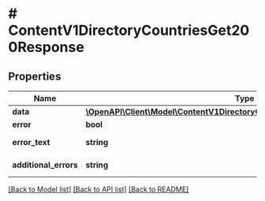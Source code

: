 # # ContentV1DirectoryCountriesGet200Response

## Properties

Name | Type | Description | Notes
------------ | ------------- | ------------- | -------------
**data** | [**\OpenAPI\Client\Model\ContentV1DirectoryCountriesGet200ResponseDataInner[]**](ContentV1DirectoryCountriesGet200ResponseDataInner.md) |  | [optional]
**error** | **bool** | Флаг ошибки | [optional]
**error_text** | **string** | Описание ошибки | [optional]
**additional_errors** | **string** | Дополнительные ошибки | [optional]

[[Back to Model list]](../../README.md#models) [[Back to API list]](../../README.md#endpoints) [[Back to README]](../../README.md)
